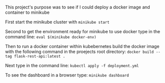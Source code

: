 This project's purpose was to see if I could deploy a docker image and container to minikube


First start the minikube cluster with `minikube start`

Second to get the environment ready for minikube to use docker type in the command line:
`eval $(minikube docker-env)`

Then to run a docker container within kubebernetes build the docker image with the following command in the proejects root directory:
`docker build --tag flask-rest-api:latest .`

Next type in the command line:
`kubectl apply -f deployment.yml`

To see the dashboard in a browser type:
`minikube dashboard`
